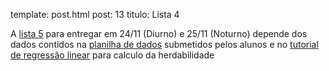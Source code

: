 template: post.html
post: 13
titulo: Lista 4


A [lista 5](/bio208/static/pdfs/roteiros_listas/lista4.pdf) para entregar em 24/11 (Diurno) e 25/11 (Noturno)
depende dos dados contidos na [planilha de dados](/bio209/static/pdfs/roteiros_listas/planilha_lista4.xlsx)
submetidos pelos alunos e no [tutorial de regressão linear](/bio210/static/pdfs/roteiros_listas/Tutorial_RL.pdf) para calculo da herdabilidade
